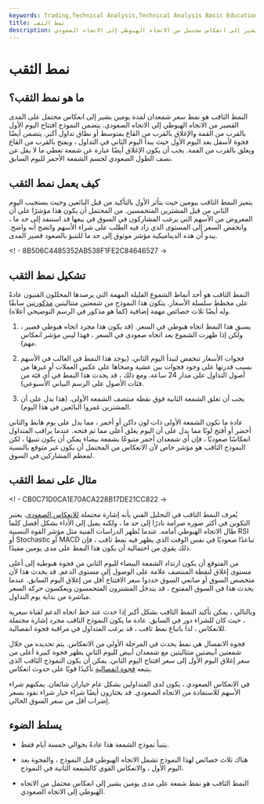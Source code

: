 ```yaml
---
keywords: Trading,Technical Analysis,Technical Analysis Basic Education
title: نمط الثقب
description: النمط الثاقب هو نمط شمعة لمدة يومين يشير إلى انعكاس محتمل من الاتجاه الهبوطي إلى الاتجاه الصعودي.
---
```


# نمط الثقب
## ما هو نمط الثقب؟

النمط الثاقب هو نمط سعر شمعدان لمدة يومين يشير إلى انعكاس محتمل على المدى القصير من الاتجاه الهبوطي إلى الاتجاه الصعودي. يتضمن النموذج افتتاح اليوم الأول بالقرب من القمة والإغلاق بالقرب من القاع بمتوسط أو نطاق تداول أكبر. يتضمن أيضًا فجوة لأسفل بعد اليوم الأول حيث يبدأ اليوم الثاني في التداول ، ويفتح بالقرب من القاع ويغلق بالقرب من القمة. يجب أن يكون الإغلاق أيضًا عبارة عن شمعة تغطي ما لا يقل عن نصف الطول الصعودي لجسم الشمعة الأحمر لليوم السابق.

## كيف يعمل نمط الثقب

يتميز النمط الثاقب بيومين حيث يتأثر الأول بالتأكيد من قبل البائعين وحيث يستجيب اليوم الثاني من قبل المشترين المتحمسين. من المحتمل أن يكون هذا مؤشرًا على أن المعروض من الأسهم التي يرغب المشاركون في السوق في بيعها قد استنفد إلى حد ما ، وانخفض السعر إلى المستوى الذي زاد فيه الطلب على شراء الأسهم واتضح أنه واضح. يبدو أن هذه الديناميكية مؤشر موثوق إلى حد ما للتنبؤ بالصعود قصير المدى.

<! - 8B506C4485352AB538F1FE2C84646527 ->

## تشكيل نمط الثقب

النمط الثاقب هو أحد أنماط الشموع القليلة المهمة التي يرصدها المحللون الفنيون عادةً على مخطط سلسلة الأسعار. يتكون هذا النموذج من شمعتين متتاليتين [مذكورتين](/candlestick) سابقًا وله أيضًا ثلاث خصائص مهمة إضافية (كما هو مذكور في الرسم التوضيحي أعلاه).

1. يسبق هذا النمط اتجاه هبوطي في السعر. (قد يكون هذا مجرد اتجاه هبوطي قصير ، ولكن إذا ظهرت الشموع بعد اتجاه صعودي في السعر ، فهذا ليس مؤشر انعكاس مهم).

1. فجوات الأسعار تنخفض لتبدأ اليوم الثاني. (يوجد هذا النمط في الغالب في الأسهم بسبب قدرتها على وجود فجوات بين عشية وضحاها على عكس العملات أو غيرها من أصول التداول على مدار 24 ساعة. ومع ذلك ، قد يحدث هذا النمط في أي فئة من فئات الأصول على الرسم البياني الأسبوعي).

1. يجب أن تغلق الشمعة الثانية فوق نقطة منتصف الشمعة الأولى. (هذا يدل على أن المشترين غمروا البائعين في هذا اليوم).

عادة ما تكون الشمعة الأولى ذات لون داكن أو أحمر ، مما يدل على يوم هابط والثاني أخضر أو أفتح لونًا مما يدل على أن اليوم يغلق أعلى مما تم فتحه. عندما يراقب المتداول انعكاسًا صعوديًا ، فإن أي شمعدان أحمر متبوعًا بشمعة بيضاء يمكن أن يكون تنبيهًا ، لكن النموذج الثاقب هو مؤشر خاص لأن الانعكاس من المحتمل أن يكون غير متوقع بالنسبة لمعظم المشاركين في السوق.

## مثال على نمط الثقب

<! - CB0C71D0CA1E70ACA228B17DE21CC822 ->

يُعرف النمط الثاقب في التحليل الفني بأنه إشارة محتملة [للانعكاس الصعودي](/reversal). يعتبر التكوين في أكثر صوره صرامة نادرًا إلى حد ما ، ولكنه يميل إلى الأداء بشكل أفضل كلما طال الاتجاه الهبوطي أمامه. عندما تُظهر الدراسات الفنية مثل مؤشر القوة النسبية RSI أو Stochastic أو MACD تباعدًا صعوديًا في نفس الوقت الذي يظهر فيه نمط ثاقب ، فإن ذلك يقوي من احتمالية أن يكون هذا النمط على مدى يومين مفيدًا.

من المتوقع أن يكون ارتداد الشمعة البيضاء لليوم الثاني من فجوة هبوطية إلى أعلى مستوى إغلاق لنقطة المنتصف علامة على الوصول إلى مستوى الدعم. قد يحدث هذا لأن متخصص السوق أو صانعي السوق حددوا سعر الافتتاح أقل من إغلاق اليوم السابق. عندما يحدث هذا في السوق المفتوح ، قد يتدخل المشترون المتحمسون ويعكسون حركة السعر مباشرة من بداية يوم التداول.

وبالتالي ، يمكن تأكيد النمط الثاقب بشكل أكبر إذا حدث عند خط اتجاه الدعم لقناة سعرية ، حيث كان للشراء دور في السابق. عادة ما يكون النموذج الثاقب مجرد إشارة محتملة للانعكاس ، لذا باتباع نمط ثاقب ، قد يرغب المتداول في مراقبة فجوة انفصالية.

فجوة الانفصال هي نمط يحدث في المرحلة الأولى من الانعكاس. يتم تحديده من خلال شمعتين أبيضتين متتاليتين مع شمعدان أبيض لليوم الثاني يظهر فجوة كبيرة أعلى من سعر إغلاق اليوم الأول إلى سعر افتتاح اليوم الثاني. يمكن أن يكون النموذج الثاقب الذي يتبعه [فجوة انفصالية](/breakawaygap) تأكيدًا قويًا على حدوث انعكاس.

في الانعكاس الصعودي ، يكون لدى المتداولين بشكل عام خياران شائعان. يمكنهم شراء الأسهم للاستفادة من الاتجاه الصعودي. قد يختارون أيضًا شراء خيار شراء نقود بسعر إضراب أقل من سعر السوق الحالي.

## يسلط الضوء

- يتنبأ نموذج الشمعة هذا عادةً بحوالي خمسة أيام فقط.

- هناك ثلاث خصائص لهذا النموذج تشمل الاتجاه الهبوطي قبل النموذج ، والفجوة بعد اليوم الأول ، والانعكاس القوي كالشمعة الثانية في النموذج.

- النمط الثاقب هو نمط شمعة على مدى يومين يشير إلى انعكاس محتمل من الاتجاه الهبوطي إلى الاتجاه الصعودي.

